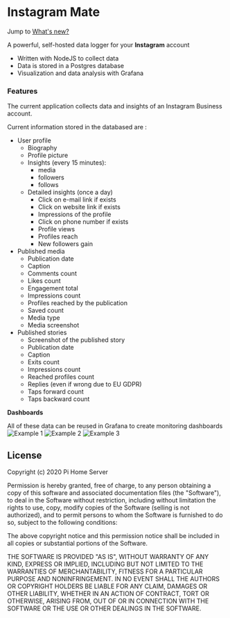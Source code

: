 Instagram Mate
=======================

Jump to [What's new?](https://github.com/pihomeserver/instamate/blob/master/CHANGELOG.md)

A powerful, self-hosted data logger for your **Instagram** account

* Written with NodeJS to collect data
* Data is stored in a Postgres database
* Visualization and data analysis with Grafana

### Features

The current application collects data and insights of an Instagram Business account.

Current information stored in the databased are :
- User profile
  - Biography
  - Profile picture
  - Insights (every 15 minutes):
    - media
    - followers
    - follows
  - Detailed insights (once a day)
    - Click on e-mail link if exists
    - Click on website link if exists
    - Impressions of the profile
    - Click on phone number if exists
    - Profile views
    - Profiles reach
    - New followers gain
- Published media
  - Publication date
  - Caption
  - Comments count
  - Likes count
  - Engagement total
  - Impressions count
  - Profiles reached by the publication
  - Saved count
  - Media type
  - Media screenshot
- Published stories
  - Screenshot of the published story
  - Publication date
  - Caption
  - Exits count
  - Impressions count
  - Reached profiles count
  - Replies (even if wrong due to EU GDPR)
  - Taps forward count
  - Taps backward count

**Dashboards**

All of these data can be reused in Grafana to create monitoring dashboards
![Example 1](https://github.com/pihomeserver/instamate/tree/main/public/screenshots/screen1.png)
![Example 2](https://github.com/pihomeserver/instamate/tree/main/public/screenshots/screen2.png)
![Example 3](https://github.com/pihomeserver/instamate/tree/main/public/screenshots/screen3.png)

License
-------

Copyright (c) 2020 Pi Home Server

Permission is hereby granted, free of charge, to any person obtaining a copy of this software and associated documentation files (the "Software"), to deal in the Software without restriction, including without limitation the rights to use, copy, modify copies of the Software (selling is not authorized), and to permit persons to whom the Software is furnished to do so, subject to the following conditions:

The above copyright notice and this permission notice shall be included in all copies or substantial portions of the Software.

THE SOFTWARE IS PROVIDED "AS IS", WITHOUT WARRANTY OF ANY KIND, EXPRESS OR IMPLIED, INCLUDING BUT NOT LIMITED TO THE WARRANTIES OF MERCHANTABILITY, FITNESS FOR A PARTICULAR PURPOSE AND NONINFRINGEMENT. IN NO EVENT SHALL THE AUTHORS OR COPYRIGHT HOLDERS BE LIABLE FOR ANY CLAIM, DAMAGES OR OTHER LIABILITY, WHETHER IN AN ACTION OF CONTRACT, TORT OR OTHERWISE, ARISING FROM, OUT OF OR IN CONNECTION WITH THE SOFTWARE OR THE USE OR OTHER DEALINGS IN THE SOFTWARE.
